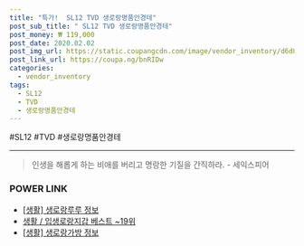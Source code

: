 ```yaml
--- 
title: "특가!  SL12 TVD 생로랑명품안경테" 
post_sub_title: " SL12 TVD 생로랑명품안경테" 
post_money: ₩ 119,000 
post_date: 2020.02.02 
post_img_url: https://static.coupangcdn.com/image/vendor_inventory/d6d0/4f9b62ab8b31073f9fe175b1829f52fcf1bceeb184336e7d5ef14c865dad.jpg 
post_link_url: https://coupa.ng/bnRIDw 
categories: 
  - vendor_inventory 
tags: 
  - SL12 
  - TVD 
  - 생로랑명품안경테 
--- 
```

  #SL12 #TVD #생로랑명품안경테 
<hr> 

> 인생을 해롭게 하는 비애를 버리고 명랑한 기질을 간직하라. - 세익스피어 


### POWER LINK

* <a href="https://blog.naver.com/sakai111/221764806464" target="_blank"> [생활] 생로랑루루 정보 </a>
* <a href="https://blog.naver.com/santokki14/221776883585" target="_blank">생활 / 입생로랑지갑 베스트 ~19위</a>
* <a href="https://blog.naver.com/sakai111/221762455238" target="_blank"> [생활] 생로랑가방 정보 </a>
